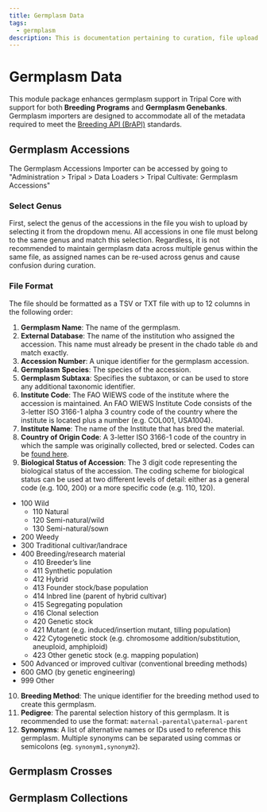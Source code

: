 ```yaml
---
title: Germplasm Data
tags:
  - germplasm
description: This is documentation pertaining to curation, file upload and management of germplasm data within TripalCultivate.
---
```

# Germplasm Data
This module package enhances germplasm support in Tripal Core with support for both **Breeding Programs** and **Germplasm Genebanks**. Germplasm importers are designed to accommodate all of the metadata required to meet the [Breeding API (BrAPI)](https://brapi.org) standards.

## Germplasm Accessions
The Germplasm Accessions Importer can be accessed by going to "Administration > Tripal > Data Loaders > Tripal Cultivate: Germplasm Accessions"

### Select Genus
First, select the genus of the accessions in the file you wish to upload by selecting it from the dropdown menu. All accessions in one file must belong to the same genus and match this selection. Regardless, it is not recommended to maintain germplasm data across multiple genus within the same file, as assigned names can be re-used across genus and cause confusion during curation.

### File Format
The file should be formatted as a TSV or TXT file with up to 12 columns in the following order:
1. **Germplasm Name**: The name of the germplasm.
2. **External Database**: The name of the institution who assigned the accession. This name must already be present in the chado table `db` and match exactly.
3. **Accession Number**: A unique identifier for the germplasm accession.
4. **Germplasm Species**: The species of the accession.
5. **Germplasm Subtaxa**: Specifies the subtaxon, or can be used to store any additional taxonomic identifier.
6. **Institute Code**: The FAO WIEWS code of the institute where the accession is maintained. An FAO WIEWS Institute Code consists of the 3-letter ISO 3166-1 alpha 3 country code of the country where the institute is located plus a number (e.g. COL001, USA1004).
7. **Institute Name**: The name of the Institute that has bred the material.
8. **Country of Origin Code**: A 3-letter ISO 3166-1 code of the country in which the sample was originally collected, bred or selected. Codes can be [found here](https://en.wikipedia.org/wiki/ISO_3166-1_alpha-3).
9. **Biological Status of Accession**: The 3 digit code representing the biological status of the accession. The coding scheme for biological status can be used at two different levels of detail: either as a general code (e.g. 100, 200) or a more specific code (e.g. 110, 120).
  - 100 Wild
    - 110 Natural
    - 120 Semi-natural/wild
    - 130 Semi-natural/sown
  - 200 Weedy
  - 300 Traditional cultivar/landrace
  - 400 Breeding/research material
    - 410 Breeder’s line
    - 411 Synthetic population
    - 412 Hybrid
    - 413 Founder stock/base population
    - 414 Inbred line (parent of hybrid cultivar)
    - 415 Segregating population
    - 416 Clonal selection
    - 420 Genetic stock
    - 421 Mutant (e.g. induced/insertion mutant, tilling population)
    - 422 Cytogenetic stock (e.g. chromosome addition/substitution, aneuploid, amphiploid)
    - 423 Other genetic stock (e.g. mapping population)
  - 500 Advanced or improved cultivar (conventional breeding methods)
  - 600 GMO (by genetic engineering)
  - 999 Other
10. **Breeding Method**: The unique identifier for the breeding method used to create this germplasm.
11. **Pedigree**: The parental selection history of this germplasm. It is recommended to use the format: `maternal-parental\paternal-parent`
12. **Synonyms**: A list of alternative names or IDs used to reference this germplasm. Multiple synonyms can be separated using commas or semicolons (eg. `synonym1,synonym2`).

## Germplasm Crosses

## Germplasm Collections
